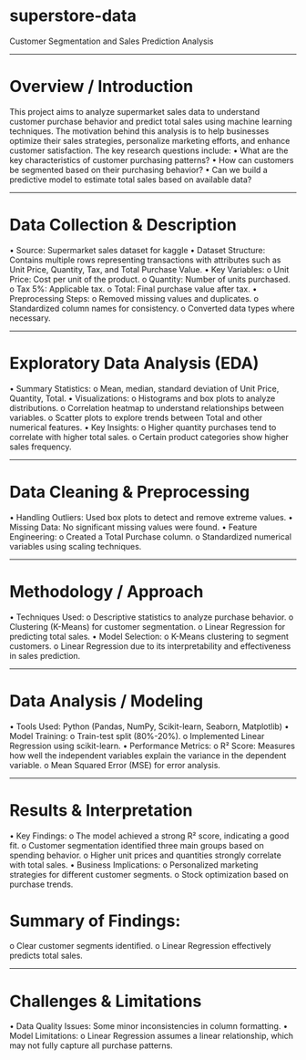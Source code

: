 # superstore-data
Customer Segmentation and Sales Prediction Analysis
________________________________________
# Overview / Introduction 
This project aims to analyze supermarket sales data to understand customer purchase behavior and predict total sales using machine learning techniques. The motivation behind this analysis is to help businesses optimize their sales strategies, personalize marketing efforts, and enhance customer satisfaction. The key research questions include:
•	What are the key characteristics of customer purchasing patterns?
•	How can customers be segmented based on their purchasing behavior?
•	Can we build a predictive model to estimate total sales based on available data?
________________________________________
# Data Collection & Description
•	Source: Supermarket sales dataset for kaggle
•	Dataset Structure: Contains multiple rows representing transactions with attributes such as Unit Price, Quantity, Tax, and Total Purchase Value.
•	Key Variables: 
o	Unit Price: Cost per unit of the product.
o	Quantity: Number of units purchased.
o	Tax 5%: Applicable tax.
o	Total: Final purchase value after tax.
•	Preprocessing Steps: 
o	Removed missing values and duplicates.
o	Standardized column names for consistency.
o	Converted data types where necessary.
________________________________________
# Exploratory Data Analysis (EDA)
•	Summary Statistics: 
o	Mean, median, standard deviation of Unit Price, Quantity, Total.
•	Visualizations: 
o	Histograms and box plots to analyze distributions.
o	Correlation heatmap to understand relationships between variables.
o	Scatter plots to explore trends between Total and other numerical features.
•	Key Insights: 
o	Higher quantity purchases tend to correlate with higher total sales.
o	Certain product categories show higher sales frequency.
________________________________________
# Data Cleaning & Preprocessing
•	Handling Outliers: Used box plots to detect and remove extreme values.
•	Missing Data: No significant missing values were found.
•	Feature Engineering: 
o	Created a Total Purchase column.
o	Standardized numerical variables using scaling techniques.
________________________________________
# Methodology / Approach
•	Techniques Used: 
o	Descriptive statistics to analyze purchase behavior.
o	Clustering (K-Means) for customer segmentation.
o	Linear Regression for predicting total sales.
•	Model Selection: 
o	K-Means clustering to segment customers.
o	Linear Regression due to its interpretability and effectiveness in sales prediction.
________________________________________
# Data Analysis / Modeling
•	Tools Used: Python (Pandas, NumPy, Scikit-learn, Seaborn, Matplotlib)
•	Model Training: 
o	Train-test split (80%-20%).
o	Implemented Linear Regression using scikit-learn.
•	Performance Metrics: 
o	R² Score: Measures how well the independent variables explain the variance in the dependent variable.
o	Mean Squared Error (MSE) for error analysis.
________________________________________
# Results & Interpretation
•	Key Findings: 
o	The model achieved a strong R² score, indicating a good fit.
o	Customer segmentation identified three main groups based on spending behavior.
o	Higher unit prices and quantities strongly correlate with total sales.
•	Business Implications: 
o	Personalized marketing strategies for different customer segments.
o	Stock optimization based on purchase trends.

#	Summary of Findings: 
o	Clear customer segments identified.
o	Linear Regression effectively predicts total sales.

________________________________________
 # Challenges & Limitations
•	Data Quality Issues: Some minor inconsistencies in column formatting.
•	Model Limitations: 
o	Linear Regression assumes a linear relationship, which may not fully capture all purchase patterns.
